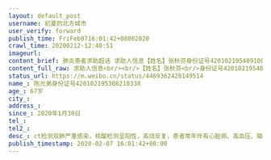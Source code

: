 ```yaml
---
layout: default_post
username: 初夏的北方城市
user_verify: forward
publish_time: FriFeb0716:01:42+08002020
crawl_time: 20200212-12:40:51
imageurl: 
content_brief: 肺炎患者求助超话 求助人信息【姓名】张秋芬身份证号420102195409100381【年龄】66岁【家庭住址】江岸区江大路统建大江园 12栋二单元101【患病时间】2020年1月30日【病情描述】ct检测双肺严重感染，核酸检测呈阳性，高烧反复、目前已进入呼吸困难、吞咽困难阶段。病情危重但是目前，患者伴 ...全文
content_full_raw: 求助人信息<br/><br/>【姓名】张秋芬<br/>身份证号420102195409100381<br/>【年龄】66岁<br/>【家庭住址】江岸区江大路统建大江园12栋二单元101<br/>【患病时间】2020年1月30日<br/>【病情描述】<br/>ct检测双肺严重感染，核酸检测呈阳性，高烧反复、目前已进入呼吸困难、吞咽困难阶段。病情危重但是目前，患者伴随有哮喘、心脏病、高血压，哮喘等基础病，于昨日起家里靠呼吸机维持现状。<br/><br/>【姓名】陈光弟<br/>身份证号：420102195308210338<br/>【年龄】67岁<br/>【家庭住址】江岸区江大路统建大江园12栋二单元101<br/>【患病时间】2020年1月30日<br/>【病情描述】<br/>ct检测双肺严重感染，核酸检测呈阳性，高烧反复，患者常年伴有心脏病、高血压、脑部肿瘤，病情危重。
status_url: https://m.weibo.cn/status/4469362428149514
name_: 陈光弟身份证号420102195308210338
age_: 67岁
city_: 
address_: 
since_: 2020年1月30日
tel_: 
tel2_: 
desc_: ct检测双肺严重感染，核酸检测呈阳性，高烧反复，患者常年伴有心脏病、高血压、脑部肿瘤，病情危重。
publish_timestamp: 2020-02-07 16:01:42+08:00
---
```


